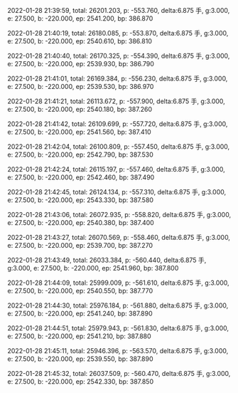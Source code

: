 2022-01-28 21:39:59, total: 26201.203, p: -553.760, delta:6.875 手, g:3.000, e: 27.500, b: -220.000, ep: 2541.200, bp: 386.870

2022-01-28 21:40:19, total: 26180.085, p: -553.870, delta:6.875 手, g:3.000, e: 27.500, b: -220.000, ep: 2540.610, bp: 386.810

2022-01-28 21:40:40, total: 26170.325, p: -554.390, delta:6.875 手, g:3.000, e: 27.500, b: -220.000, ep: 2539.930, bp: 386.790

2022-01-28 21:41:01, total: 26169.384, p: -556.230, delta:6.875 手, g:3.000, e: 27.500, b: -220.000, ep: 2539.530, bp: 386.970

2022-01-28 21:41:21, total: 26113.672, p: -557.900, delta:6.875 手, g:3.000, e: 27.500, b: -220.000, ep: 2540.180, bp: 387.260

2022-01-28 21:41:42, total: 26109.699, p: -557.720, delta:6.875 手, g:3.000, e: 27.500, b: -220.000, ep: 2541.560, bp: 387.410

2022-01-28 21:42:04, total: 26100.809, p: -557.450, delta:6.875 手, g:3.000, e: 27.500, b: -220.000, ep: 2542.790, bp: 387.530

2022-01-28 21:42:24, total: 26115.197, p: -557.460, delta:6.875 手, g:3.000, e: 27.500, b: -220.000, ep: 2542.460, bp: 387.490

2022-01-28 21:42:45, total: 26124.134, p: -557.310, delta:6.875 手, g:3.000, e: 27.500, b: -220.000, ep: 2543.330, bp: 387.580

2022-01-28 21:43:06, total: 26072.935, p: -558.820, delta:6.875 手, g:3.000, e: 27.500, b: -220.000, ep: 2540.380, bp: 387.400

2022-01-28 21:43:27, total: 26070.569, p: -558.460, delta:6.875 手, g:3.000, e: 27.500, b: -220.000, ep: 2539.700, bp: 387.270

2022-01-28 21:43:49, total: 26033.384, p: -560.440, delta:6.875 手, g:3.000, e: 27.500, b: -220.000, ep: 2541.960, bp: 387.800

2022-01-28 21:44:09, total: 25999.009, p: -561.610, delta:6.875 手, g:3.000, e: 27.500, b: -220.000, ep: 2540.550, bp: 387.770

2022-01-28 21:44:30, total: 25976.184, p: -561.880, delta:6.875 手, g:3.000, e: 27.500, b: -220.000, ep: 2541.240, bp: 387.890

2022-01-28 21:44:51, total: 25979.943, p: -561.830, delta:6.875 手, g:3.000, e: 27.500, b: -220.000, ep: 2541.210, bp: 387.880

2022-01-28 21:45:11, total: 25946.396, p: -563.570, delta:6.875 手, g:3.000, e: 27.500, b: -220.000, ep: 2539.550, bp: 387.890

2022-01-28 21:45:32, total: 26037.509, p: -560.470, delta:6.875 手, g:3.000, e: 27.500, b: -220.000, ep: 2542.330, bp: 387.850